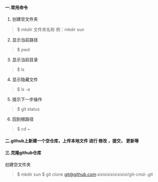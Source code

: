 #### 一.常用命令
1. 创建空文件夹
> $ mkdir 文件夹名称   例：mkdir sun 
2. 显示当前路径
> $ pwd         
3. 显示当前目录
> $ ls                
4. 显示隐藏文件
> $ ls -a      
5. 提示下一步操作     
> $ git status   
6. 回到根路径
> $ cd ~

#### 二.github上新建一个空仓库，上传本地文件 进行 修改  ，提交， 更新等

#### 三.克隆github仓库
创建空文件夹  
> $ mkdir  sun
> $ git clone  git@github.com:xixixixixixixixixi/git-cmd-.git
